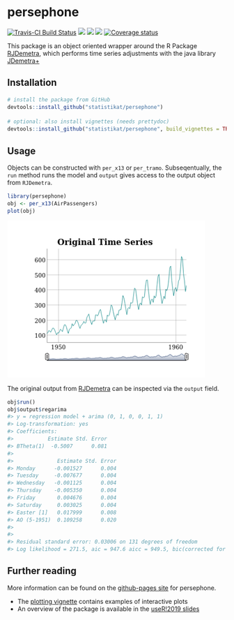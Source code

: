 
<!-- README.md is generated from README.Rmd. Please edit that file -->

# persephone

[![Travis-CI Build
Status](https://img.shields.io/travis/statistikat/persephone.svg?logo=travis)](https://travis-ci.org/statistikat/persephone)
[![](https://img.shields.io/badge/lifecycle-experimental-orange.svg?logo=github)](https://www.tidyverse.org/lifecycle/#experimental)
[![](https://img.shields.io/github/languages/code-size/statistikat/persephone.svg?logo=github)](https://github.com/statistikat/persephone)
[![](https://img.shields.io/github/last-commit/statistikat/persephone.svg?logo=github)](https://github.com/statistikat/persephone/commits/master)
[![Coverage
status](https://coveralls.io/repos/github/statistikat/persephone/badge.svg)](https://coveralls.io/r/statistikat/persephone?branch=master&service=github)

This package is an object oriented wrapper around the R Package
[RJDemetra](https://github.com/nbbrd/rjdemetra), which performs time
series adjustments with the java library
[JDemetra+](https://github.com/jdemetra)

## Installation

``` r
# install the package from GitHub
devtools::install_github("statistikat/persephone")

# optional: also install vignettes (needs prettydoc)
devtools::install_github("statistikat/persephone", build_vignettes = TRUE)
```

## Usage

Objects can be constructed with `per_x13` or `per_tramo`.
Subseqentually, the `run` method runs the model and `output` gives
access to the output object from `RJDemetra`.

``` r
library(persephone)
obj <- per_x13(AirPassengers)
plot(obj)
```

<img src="man/figures/README-unnamed-chunk-1-1.png" width="90%" />

The original output from [RJDemetra](https://github.com/nbbrd/rjdemetra)
can be inspected via the `output` field.

``` r
obj$run()
obj$output$regarima
#> y = regression model + arima (0, 1, 0, 0, 1, 1)
#> Log-transformation: yes
#> Coefficients:
#>           Estimate Std. Error
#> BTheta(1)  -0.5007      0.081
#> 
#>              Estimate Std. Error
#> Monday      -0.001527      0.004
#> Tuesday     -0.007677      0.004
#> Wednesday   -0.001125      0.004
#> Thursday    -0.005350      0.004
#> Friday       0.004676      0.004
#> Saturday     0.003025      0.004
#> Easter [1]   0.017999      0.008
#> AO (5-1951)  0.109258      0.020
#> 
#> 
#> Residual standard error: 0.03006 on 131 degrees of freedom
#> Log likelihood = 271.5, aic = 947.6 aicc = 949.5, bic(corrected for length) = -6.674
```

## Further reading

More information can be found on the [github-pages
site](https://statistikat.github.io/persephone/) for persephone.

  - The [plotting
    vignette](https://statistikat.github.io/persephone/articles/persephone-plotting.html)
    contains examples of interactive plots
  - An overview of the package is available in the [useR\!2019
    slides](https://statistikat.github.io/persephone/articles/persephone-useR.pdf)
